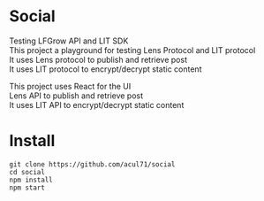 # Social
Testing LFGrow API and LIT SDK  
This project a playground for testing Lens Protocol and LIT protocol  
It uses Lens protocol to publish and retrieve post  
It uses LIT protocol to encrypt/decrypt static content  
  
This project uses React for the UI  
Lens API to publish and retrieve post  
It uses LIT API to encrypt/decrypt static content  
  

# Install
```
git clone https://github.com/acul71/social
cd social
npm install
npm start
```


